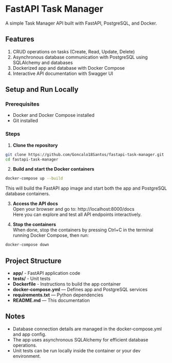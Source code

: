 # FastAPI Task Manager

A simple Task Manager API built with FastAPI, PostgreSQL, and Docker.

## Features

1. CRUD operations on tasks (Create, Read, Update, Delete)  
2. Asynchronous database communication with PostgreSQL using SQLAlchemy and databases  
3. Dockerized app and database with Docker Compose  
4. Interactive API documentation with Swagger UI  

## Setup and Run Locally

### Prerequisites

- Docker and Docker Compose installed  
- Git installed  

### Steps

1. **Clone the repository**

```bash
git clone https://github.com/Goncalo18Santos/fastapi-task-manager.git
cd fastapi-task-manager
```
2. **Build and start the Docker containers**
```bash
docker-compose up --build
```
This will build the FastAPI app image and start both the app and PostgreSQL database containers.

3. **Access the API docs**  
Open your browser and go to: http://localhost:8000/docs  
Here you can explore and test all API endpoints interactively.

4. **Stop the containers**  
When done, stop the containers by pressing Ctrl+C in the terminal running Docker Compose, then run:
```bash
docker-compose down
```

## Project Structure
- **app/** - FastAPI application code
- **tests/** - Unit tests
- **Dockerfile** - Instructions to build the app container
- **docker-compose.yml** — Defines app and PostgreSQL services
- **requirements.txt** — Python dependencies
- **README.md** — This documentation

## Notes  
- Database connection details are managed in the docker-compose.yml and app config.
- The app uses asynchronous SQLAlchemy for efficient database operations.
- Unit tests can be run locally inside the container or your dev environment.
